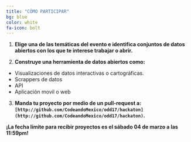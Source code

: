 ```yaml
---
title: "CÓMO PARTICIPAR"
bg: blue
color: white
fa-icon: bolt
---
```


1. **Elige una de las temáticas del evento e identifica conjuntos de datos abiertos con los que te interese trabajar o abrir.**

2. **Construye una herramienta de datos abiertos como:**
  * Visualizaciones de datos interactivas o cartográficas.
  * Scrappers de datos
  * API
  * Aplicación movil o web

3. **Manda tu proyecto por medio de un pull-request a: `[http://github.com/CodeandoMexico/odd17/hackaton](http://github.com/CodeandoMexico/odd17/hackaton)`.**



**¡La fecha límite para recibir proyectos es el sábado 04 de marzo a las 11:59pm!**